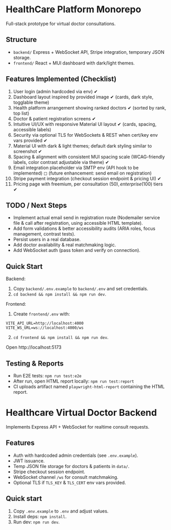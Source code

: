 # HealthCare Platform Monorepo

Full-stack prototype for virtual doctor consultations.
## Structure
- `backend/` Express + WebSocket API, Stripe integration, temporary JSON storage.
- `frontend/` React + MUI dashboard with dark/light themes.
## Features Implemented (Checklist)
1. User login (admin hardcoded via env) ✔
2. Dashboard layout inspired by provided image ✔ (cards, dark style, togglable theme)
3. Health platform arrangement showing ranked doctors ✔ (sorted by rank, top list)
4. Doctor & patient registration screens ✔
5. Intuitive UI/UX with responsive Material UI layout ✔ (cards, spacing, accessible labels)
6. Security via optional TLS for WebSockets & REST when cert/key env vars provided ✔
7. Material UI with dark & light themes; default dark styling similar to screenshot ✔
8. Spacing & alignment with consistent MUI spacing scale (WCAG-friendly labels, color contrast adjustable via theme) ✔
9. Email integration placeholder via SMTP env (API hook to be implemented) ◻ (future enhancement: send email on registration)
10. Stripe payment integration (checkout session endpoint & pricing UI) ✔
11. Pricing page with freemium, per consultation ($50), enterprise ($100) tiers ✔
## TODO / Next Steps
- Implement actual email send in registration route (Nodemailer service file & call after registration, using accessible HTML template).
- Add form validations & better accessibility audits (ARIA roles, focus management, contrast tests).
- Persist users in a real database.
- Add doctor availability & real matchmaking logic.
- Add WebSocket auth (pass token and verify on connection).

## Quick Start
Backend:
1. Copy `backend/.env.example` to `backend/.env` and set credentials.
2. `cd backend && npm install && npm run dev`.

Frontend:
1. Create `frontend/.env` with:
```
VITE_API_URL=http://localhost:4000
VITE_WS_URL=ws://localhost:4000/ws
```
2. `cd frontend && npm install && npm run dev`.

Open http://localhost:5173

## Testing & Reports
- Run E2E tests: `npm run test:e2e`
- After run, open HTML report locally: `npm run test:report`
- CI uploads artifact named `playwright-html-report` containing the HTML report.
# Healthcare Virtual Doctor Backend

Implements Express API + WebSocket for realtime consult requests.

## Features
- Auth with hardcoded admin credentials (see `.env.example`).
- JWT issuance.
- Temp JSON file storage for doctors & patients in `data/`.
- Stripe checkout session endpoint.
- WebSocket channel `/ws` for consult matchmaking.
- Optional TLS if `TLS_KEY` & `TLS_CERT` env vars provided.

## Quick start
1. Copy `.env.example` to `.env` and adjust values.
2. Install deps: `npm install`.
3. Run dev: `npm run dev`.

